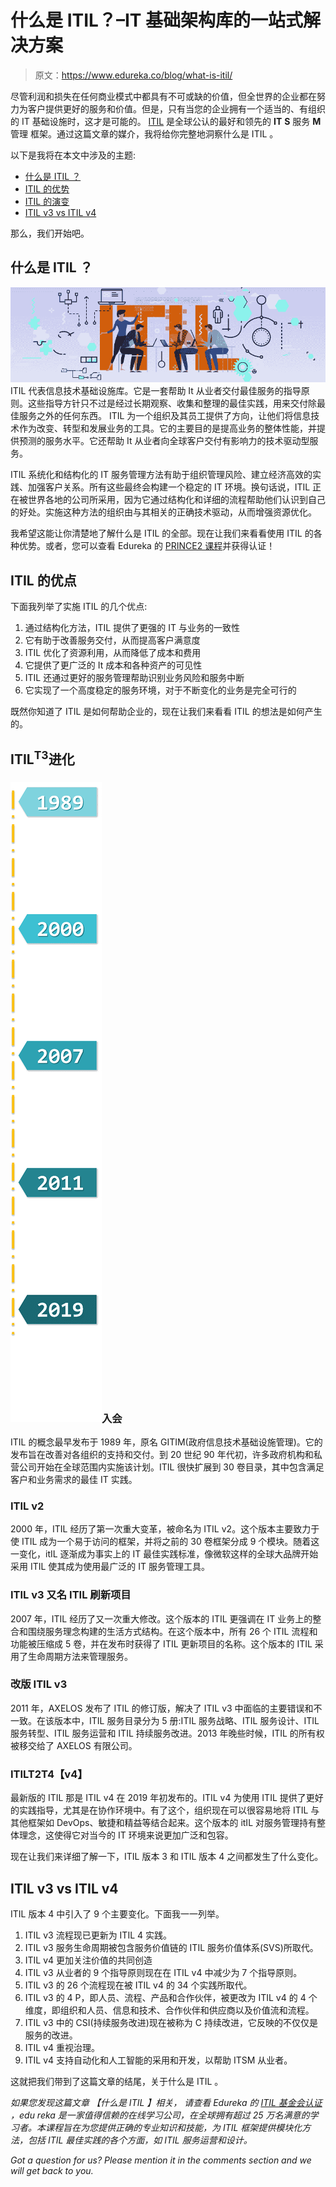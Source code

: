 # 什么是 ITIL？–IT 基础架构库的一站式解决方案

> 原文：<https://www.edureka.co/blog/what-is-itil/>

尽管利润和损失在任何商业模式中都具有不可或缺的价值，但全世界的企业都在努力为客户提供更好的服务和价值。但是，只有当您的企业拥有一个适当的、有组织的 IT 基础设施时，这才是可能的。 [ITIL](https://www.edureka.co/itil-foundation-sp) 是全球公认的最好和领先的 **IT** **S** 服务 **M** 管理 框架。通过这篇文章的媒介，我将给你完整地洞察什么是 ITIL 。

以下是我将在本文中涉及的主题:

*   [什么是 ITIL ？](#itil)
*   [ITIL 的优势](#advantages)
*   [ITIL 的演变](#evolution)
*   [ITIL v3 vs ITIL v4](#v3v4)

那么，我们开始吧。

## **什么是 ITIL ？**

![ITIL - What is ITIL - Edureka](img/c2fde54ee1dc3cf4531b6f74641f3e9d.png) ITIL 代表信息技术基础设施库。它是一套帮助 It 从业者交付最佳服务的指导原则。这些指导方针只不过是经过长期观察、收集和整理的最佳实践，用来交付除最佳服务之外的任何东西。  ITIL 为一个组织及其员工提供了方向，让他们将信息技术作为改变、转型和发展业务的工具。它的主要目的是提高业务的整体性能，并提供预测的服务水平。它还帮助 It 从业者向全球客户交付有影响力的技术驱动型服务。

ITIL 系统化和结构化的 IT 服务管理方法有助于组织管理风险、建立经济高效的实践、加强客户关系。所有这些最终会构建一个稳定的 IT 环境。换句话说，ITIL 正在被世界各地的公司所采用，因为它通过结构化和详细的流程帮助他们认识到自己的好处。实施这种方法的组织由与其相关的正确技术驱动，从而增强资源优化。

我希望这能让你清楚地了解什么是 ITIL 的全部。现在让我们来看看使用 ITIL 的各种优势。或者，您可以查看 Edureka 的 [PRINCE2 课程](https://www.edureka.co/prince2-foundation-and-practitioner-certification-training)并获得认证！

## **ITIL 的优点**

下面我列举了实施 ITIL 的几个优点:

1.  通过结构化方法，ITIL 提供了更强的 IT 与业务的一致性
2.  它有助于改善服务交付，从而提高客户满意度
3.  ITIL 优化了资源利用，从而降低了成本和费用
4.  它提供了更广泛的 It 成本和各种资产的可见性
5.  ITIL 还通过更好的服务管理帮助识别业务风险和服务中断
6.  它实现了一个高度稳定的服务环境，对于不断变化的业务是完全可行的

既然你知道了 ITIL 是如何帮助企业的，现在让我们来看看 ITIL 的想法是如何产生的。

## **ITIL<sup>T3</sup>进化**

### **![ITIL Evolution - What is ITIL® - Edureka](img/a4b228d05410d6ff4cc333ab14d11720.png)入会**

ITIL 的概念最早发布于 1989 年，原名 GITIM(政府信息技术基础设施管理)。它的发布旨在改善对各组织的支持和交付。到 20 世纪 90 年代初，许多政府机构和私营公司开始在全球范围内实施该计划。ITIL 很快扩展到 30 卷目录，其中包含满足客户和业务需求的最佳 IT 实践。

### **ITIL v2**

2000 年，ITIL 经历了第一次重大变革，被命名为 ITIL v2。这个版本主要致力于使 ITIL 成为一个易于访问的框架，并将之前的 30 卷框架分成 9 个模块。随着这一变化，itIL 逐渐成为事实上的 IT 最佳实践标准，像微软这样的全球大品牌开始采用 ITIL 使其成为使用最广泛的 IT 服务管理工具。

### **ITIL v3 又名 ITIL 刷新项目**

2007 年，ITIL 经历了又一次重大修改。这个版本的 ITIL 更强调在 IT 业务上的整合和围绕服务理念构建的生活方式结构。在这个版本中，所有 26 个 ITIL 流程和功能被压缩成 5 卷，并在发布时获得了 ITIL 更新项目的名称。这个版本的 ITIL 采用了生命周期方法来管理服务。

### **改版 ITIL v3**

2011 年，AXELOS 发布了 ITIL 的修订版，解决了 ITIL v3 中面临的主要错误和不一致。在该版本中，ITIL 服务目录分为 5 册:ITIL 服务战略、ITIL 服务设计、ITIL 服务转型、ITIL 服务运营和 ITIL 持续服务改进。2013 年晚些时候，ITIL 的所有权被移交给了 AXELOS 有限公司。

### **ITILT2T4【v4】**

最新版的 ITIL 那是 ITIL v4 在 2019 年初发布的。ITIL v4 为使用 ITIL 提供了更好的实践指导，尤其是在协作环境中。有了这个，组织现在可以很容易地将 ITIL 与其他框架如 DevOps、敏捷和精益等结合起来。这个版本的 itIL 对服务管理持有整体理念，这使得它对当今的 IT 环境来说更加广泛和包容。

现在让我们来详细了解一下，ITIL 版本 3 和 ITIL 版本 4 之间都发生了什么变化。

## **ITIL v3 vs ITIL v4**

ITIL 版本 4 中引入了 9 个主要变化。下面我一一列举。

1.  ITIL v3 流程现已更新为 ITIL 4 实践。
2.  ITIL v3 服务生命周期被包含服务价值链的 ITIL 服务价值体系(SVS)所取代。
3.  ITIL v4 更加关注价值的共同创造
4.  ITIL v3 从业者的 9 个指导原则现在在 ITIL v4 中减少为 7 个指导原则。
5.  ITIL v3 的 26 个流程现在被 ITIL v4 的 34 个实践所取代。
6.  ITIL v3 的 4 P，即人员、流程、产品和合作伙伴，被更改为 ITIL v4 的 4 个维度，即组织和人员、信息和技术、合作伙伴和供应商以及价值流和流程。
7.  ITIL v3 中的 CSI(持续服务改进)现在被称为 C 持续改进，它反映的不仅仅是服务的改进。
8.  ITIL v4 重视治理。
9.  ITIL v4 支持自动化和人工智能的采用和开发，以帮助 ITSM 从业者。

这就把我们带到了这篇文章的结尾，关于什么是 ITIL 。

*如果您发现这篇文章* *【什么是 ITIL 】相关，* *请查看 Edureka 的 [ITIL 基金会认证](https://www.edureka.co/itil4-foundation-certification-training)* *，edu reka 是一家值得信赖的在线学习公司，在全球拥有超过 25 万名满意的学习者。本课程旨在为您提供正确的专业知识和技能，为 ITIL 框架提供模块化方法，包括 ITIL 最佳实践的各个方面，如 ITIL 服务运营和设计。*

*Got a question for us? Please mention it in the comments section and we will get back to you.*